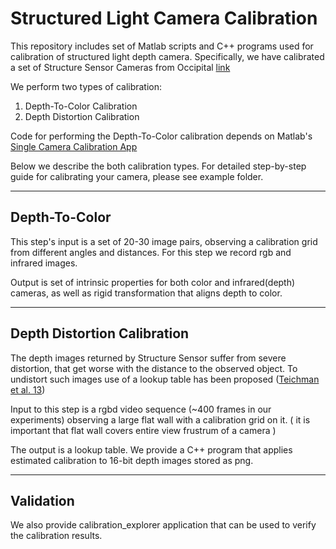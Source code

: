 Structured Light Camera Calibration
=====================================

This repository includes set of Matlab scripts and C++ programs used for
calibration of structured light depth camera. Specifically, we have calibrated 
a set of Structure Sensor Cameras from Occipital [link](http://http://occipital.com)

We perform two types of calibration:
  1. Depth-To-Color Calibration
  2. Depth Distortion Calibration

Code for performing the Depth-To-Color calibration depends on Matlab's 
[Single Camera Calibration App](https://www.mathworks.com/help/vision/ug/single-camera-calibrator-app.html)

Below we describe the both calibration types. For detailed step-by-step guide
for calibrating your camera, please see example folder.

-------------------------

## Depth-To-Color
This step's input is a set of 20-30 image pairs, observing a calibration grid
from different angles and distances. For this step we record rgb and infrared
images.

Output is set of intrinsic properties for both color and infrared(depth) cameras,
as well as rigid transformation that aligns depth to color. 

-------------------------

## Depth Distortion Calibration
The depth images returned by Structure Sensor suffer from severe distortion, that
get worse with the distance to the observed object. To undistort such images use of 
a lookup table has been proposed ([Teichman et al. 13](https://pdfs.semanticscholar.org/193c/9974f85ab12636cb9bfdcabd345393c357d4.pdf))

Input to this step is a rgbd video sequence (~400 frames in our experiments) observing a large flat
wall with a calibration grid on it. ( it is important that flat wall covers entire
view frustrum of a camera )

The output is a lookup table. We provide a C++ program that applies estimated
calibration to 16-bit depth images stored as png.

-------------------------

## Validation
We also provide calibration_explorer application that can be used to verify the
calibration results.


